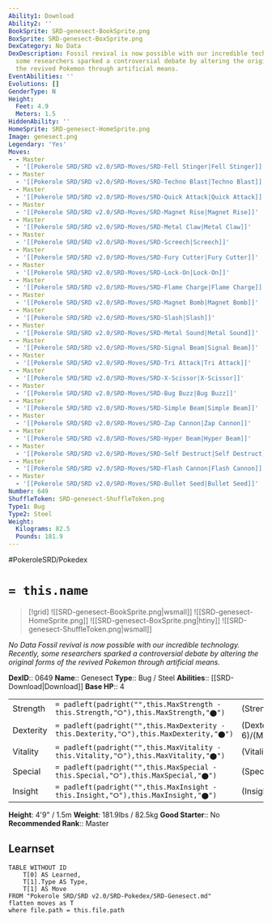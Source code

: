 ```yaml
---
Ability1: Download
Ability2: ''
BookSprite: SRD-genesect-BookSprite.png
BoxSprite: SRD-genesect-BoxSprite.png
DexCategory: No Data
DexDescription: Fossil revival is now possible with our incredible technology. Recently,
  some researchers sparked a controversial debate by altering the original forms of
  the revived Pokemon through artificial means.
EventAbilities: ''
Evolutions: []
GenderType: N
Height:
  Feet: 4.9
  Meters: 1.5
HiddenAbility: ''
HomeSprite: SRD-genesect-HomeSprite.png
Image: genesect.png
Legendary: 'Yes'
Moves:
- - Master
  - '[[Pokerole SRD/SRD v2.0/SRD-Moves/SRD-Fell Stinger|Fell Stinger]]'
- - Master
  - '[[Pokerole SRD/SRD v2.0/SRD-Moves/SRD-Techno Blast|Techno Blast]]'
- - Master
  - '[[Pokerole SRD/SRD v2.0/SRD-Moves/SRD-Quick Attack|Quick Attack]]'
- - Master
  - '[[Pokerole SRD/SRD v2.0/SRD-Moves/SRD-Magnet Rise|Magnet Rise]]'
- - Master
  - '[[Pokerole SRD/SRD v2.0/SRD-Moves/SRD-Metal Claw|Metal Claw]]'
- - Master
  - '[[Pokerole SRD/SRD v2.0/SRD-Moves/SRD-Screech|Screech]]'
- - Master
  - '[[Pokerole SRD/SRD v2.0/SRD-Moves/SRD-Fury Cutter|Fury Cutter]]'
- - Master
  - '[[Pokerole SRD/SRD v2.0/SRD-Moves/SRD-Lock-On|Lock-On]]'
- - Master
  - '[[Pokerole SRD/SRD v2.0/SRD-Moves/SRD-Flame Charge|Flame Charge]]'
- - Master
  - '[[Pokerole SRD/SRD v2.0/SRD-Moves/SRD-Magnet Bomb|Magnet Bomb]]'
- - Master
  - '[[Pokerole SRD/SRD v2.0/SRD-Moves/SRD-Slash|Slash]]'
- - Master
  - '[[Pokerole SRD/SRD v2.0/SRD-Moves/SRD-Metal Sound|Metal Sound]]'
- - Master
  - '[[Pokerole SRD/SRD v2.0/SRD-Moves/SRD-Signal Beam|Signal Beam]]'
- - Master
  - '[[Pokerole SRD/SRD v2.0/SRD-Moves/SRD-Tri Attack|Tri Attack]]'
- - Master
  - '[[Pokerole SRD/SRD v2.0/SRD-Moves/SRD-X-Scissor|X-Scissor]]'
- - Master
  - '[[Pokerole SRD/SRD v2.0/SRD-Moves/SRD-Bug Buzz|Bug Buzz]]'
- - Master
  - '[[Pokerole SRD/SRD v2.0/SRD-Moves/SRD-Simple Beam|Simple Beam]]'
- - Master
  - '[[Pokerole SRD/SRD v2.0/SRD-Moves/SRD-Zap Cannon|Zap Cannon]]'
- - Master
  - '[[Pokerole SRD/SRD v2.0/SRD-Moves/SRD-Hyper Beam|Hyper Beam]]'
- - Master
  - '[[Pokerole SRD/SRD v2.0/SRD-Moves/SRD-Self Destruct|Self Destruct]]'
- - Master
  - '[[Pokerole SRD/SRD v2.0/SRD-Moves/SRD-Flash Cannon|Flash Cannon]]'
- - Master
  - '[[Pokerole SRD/SRD v2.0/SRD-Moves/SRD-Bullet Seed|Bullet Seed]]'
Number: 649
ShuffleToken: SRD-genesect-ShuffleToken.png
Type1: Bug
Type2: Steel
Weight:
  Kilograms: 82.5
  Pounds: 181.9
---
```


#PokeroleSRD/Pokedex

# `= this.name`

> [!grid]
> ![[SRD-genesect-BookSprite.png|wsmall]]
> ![[SRD-genesect-HomeSprite.png]]
> ![[SRD-genesect-BoxSprite.png|htiny]]
> ![[SRD-genesect-ShuffleToken.png|wsmall]]


*No Data*
*Fossil revival is now possible with our incredible technology. Recently, some researchers sparked a controversial debate by altering the original forms of the revived Pokemon through artificial means.*

**DexID**:: 0649
**Name**:: Genesect
**Type**:: Bug / Steel
**Abilities**:: [[SRD-Download|Download]]
**Base HP**:: 4

|           |                                                                                        |                                          |
| --------- | -------------------------------------------------------------------------------------- | ---------------------------------------- |
| Strength  | `= padleft(padright("",this.MaxStrength - this.Strength,"⭘"),this.MaxStrength,"⬤")`    | (Strength::7)/(MaxStrength::7)   |
| Dexterity | `= padleft(padright("",this.MaxDexterity - this.Dexterity,"⭘"),this.MaxDexterity,"⬤")` | (Dexterity:: 6)/(MaxDexterity::6) |
| Vitality  | `= padleft(padright("",this.MaxVitality - this.Vitality,"⭘"),this.MaxVitality,"⬤")`    | (Vitality::6)/(MaxVitality::6)   |
| Special   | `= padleft(padright("",this.MaxSpecial - this.Special,"⭘"),this.MaxSpecial,"⬤")`       | (Special::7)/(MaxSpecial::7)     |
| Insight   | `= padleft(padright("",this.MaxInsight - this.Insight,"⭘"),this.MaxInsight,"⬤")`       | (Insight::6)/(MaxInsight::6)     |

**Height**: 4'9" / 1.5m
**Weight**: 181.9lbs / 82.5kg
**Good Starter**:: No
**Recommended Rank**:: Master

## Learnset

```dataview
TABLE WITHOUT ID
    T[0] AS Learned,
    T[1].Type AS Type,
    T[1] AS Move
FROM "Pokerole SRD/SRD v2.0/SRD-Pokedex/SRD-Genesect.md"
flatten moves as T
where file.path = this.file.path
```

